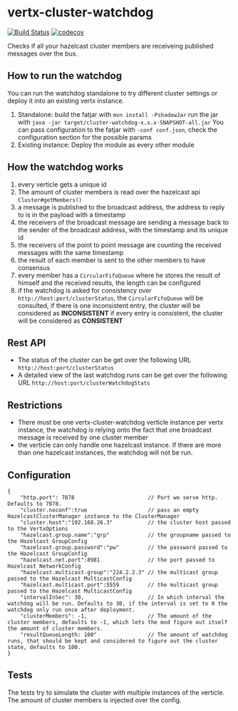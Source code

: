 vertx-cluster-watchdog
======================

[![Build Status](https://travis-ci.com/swisspush/vertx-cluster-watchdog.svg?branch=master)](https://travis-ci.com/swisspush/vertx-cluster-watchdog)
[![codecov](https://codecov.io/gh/swisspost/vertx-cluster-watchdog/branch/master/graph/badge.svg?token=nbrYxHDMmJ)](https://codecov.io/gh/swisspost/vertx-cluster-watchdog)

Checks if all your hazelcast cluster members are receiveing published messages over the bus.

How to run the watchdog
-----------------------
You can run the watchdog standalone to try different cluster settings or deploy it into an existing vertx instance.

1. Standalone:
   build the fatjar with `mvn install -PshadowJar` 
   run the jar with `java -jar target/cluster-watchdog-x.x.x-SNAPSHOT-all.jar`
   You can pass configuration to the fatjar with `-conf conf.json`, check the configuration section for the possible params 
2. Existing instance:
   Deploy the module as every other module

How the watchdog works
----------------------

1. every verticle gets a unique id
1. The amount of cluster members is read over the hazelcast api `Cluster#getMembers()`
1. a message is published to the broadcast address, the address to reply to is in the payload with a timestamp
1. the receivers of the broadcast message are sending a message back to the sender of the broadcast address, with the timestamp and its unique id
1. the receivers of the point to point message are counting the received messages with the same timestamp
1. the result of each member is sent to the other members to have consensus
1. every member has a `CircularFifoQueue` where he stores the result of himself and the received results, the length can be configured
1. if the watchdog is asked for consistency over `http://host:port/clusterStatus`, the `CircularFifoQueue` will be consulted, if there is one inconsistent entry, the cluster will be considered as **INCONSISTENT** if every entry is consistent, the cluster will be considered as **CONSISTENT** 

Rest API
--------

* The status of the cluster can be get over the following URL `http://host:port/clusterStatus`
* A detailed view of the last watchdog runs can be get over the following URL `http://host:port/clusterWatchdogStats`

Restrictions
------------

* There must be one vertx-cluster-watchdog verticle instance per vertx instance, the watchdog is relying onto the fact that one broadcast message is received by one cluster member
* the verticle can only handle one hazelcast instance. If there are more than one hazelcast instances, the watchdog will not be run.

Configuration
-------------
```
{
    "http.port": 7878                       // Port we serve http. Defaults to 7878.
    "cluster.noconf":true                   // pass an empty HazelcastClusterManager instance to the ClusterManager
    "cluster.host":"192.168.26.3"           // the cluster host passed to the VertxOptions
    "hazelcast.group.name":"grp"            // the groupname passed to the Hazelcast GroupConfig
    "hazelcast.group.password":"pw"         // the password passed to the Hazelcast GroupConfig
    "hazelcast.net.port":8981               // the port passed to Hazelcast NetworkConfig
    "hazelcast.multicast.group":"224.2.2.3" // the multicast group passed to the Hazelcast MulticastConfig
    "hazelcast.multicast.port":5559         // the multicast group passed to the Hazelcast MulticastConfig
    "intervalInSec": 30,                    // In which interval the watchdog will be run. Defaults to 30, if the interval is set to 0 the watchdog only run once after deployment.
    "clusterMembers": -1,                   // The amount of the cluster members, defaults to -1, which lets the mod figure out itself the amount of cluster members.
    "resultQueueLength: 100"                // The amount of watchdog runs, that should be kept and considered to figure out the cluster state, defaults to 100.
}
```
    
Tests
-----

The tests try to simulate the cluster with multiple instances of the verticle. The amount of cluster members is injected over the config. 
